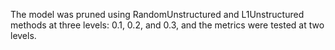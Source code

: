 The model was pruned using RandomUnstructured and L1Unstructured methods at three levels: 0.1, 0.2, and 0.3, and the metrics were tested at two levels.

